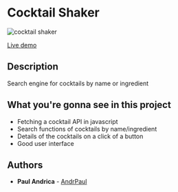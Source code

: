 # Cocktail Shaker


![cocktail shaker](https://i.imgur.com/1NzerAO.png)

 [Live demo](https://andrpaul.github.io/Cocktail/) 

## Description

Search engine for cocktails by name or ingredient





## What you're gonna see in this project 
* Fetching a cocktail API in javascript
* Search functions of cocktails by name/ingredient
* Details of the cocktails on a click of a button
* Good user interface


## Authors

* **Paul Andrica** - [AndrPaul](https://github.com/AndrPaul)
